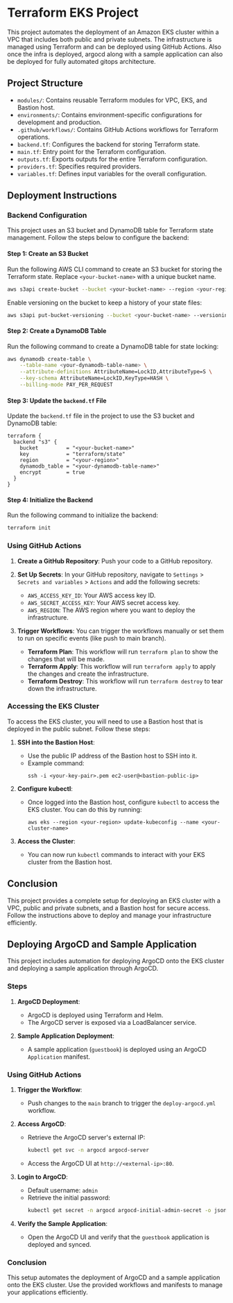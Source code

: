 # Terraform EKS Project

This project automates the deployment of an Amazon EKS cluster within a VPC that includes both public and private subnets. The infrastructure is managed using Terraform and can be deployed using GitHub Actions. Also once the infra is deployed, argocd along with a sample application can also be deployed for fully automated gitops architecture.

## Project Structure

- `modules/`: Contains reusable Terraform modules for VPC, EKS, and Bastion host.
- `environments/`: Contains environment-specific configurations for development and production.
- `.github/workflows/`: Contains GitHub Actions workflows for Terraform operations.
- `backend.tf`: Configures the backend for storing Terraform state.
- `main.tf`: Entry point for the Terraform configuration.
- `outputs.tf`: Exports outputs for the entire Terraform configuration.
- `providers.tf`: Specifies required providers.
- `variables.tf`: Defines input variables for the overall configuration.

## Deployment Instructions

### Backend Configuration

This project uses an S3 bucket and DynamoDB table for Terraform state management. Follow the steps below to configure the backend:

#### Step 1: Create an S3 Bucket

Run the following AWS CLI command to create an S3 bucket for storing the Terraform state. Replace `<your-bucket-name>` with a unique bucket name.

```bash
aws s3api create-bucket --bucket <your-bucket-name> --region <your-region> --create-bucket-configuration LocationConstraint=<your-region>
```

Enable versioning on the bucket to keep a history of your state files:

```bash
aws s3api put-bucket-versioning --bucket <your-bucket-name> --versioning-configuration Status=Enabled
```

#### Step 2: Create a DynamoDB Table

Run the following command to create a DynamoDB table for state locking:

```bash
aws dynamodb create-table \
    --table-name <your-dynamodb-table-name> \
    --attribute-definitions AttributeName=LockID,AttributeType=S \
    --key-schema AttributeName=LockID,KeyType=HASH \
    --billing-mode PAY_PER_REQUEST
```

#### Step 3: Update the `backend.tf` File

Update the `backend.tf` file in the project to use the S3 bucket and DynamoDB table:

```hcl
terraform {
  backend "s3" {
    bucket         = "<your-bucket-name>"
    key            = "terraform/state"
    region         = "<your-region>"
    dynamodb_table = "<your-dynamodb-table-name>"
    encrypt        = true
  }
}
```

#### Step 4: Initialize the Backend

Run the following command to initialize the backend:

```bash
terraform init
```

### Using GitHub Actions

1. **Create a GitHub Repository**: Push your code to a GitHub repository.

2. **Set Up Secrets**: In your GitHub repository, navigate to `Settings` > `Secrets and variables` > `Actions` and add the following secrets:
   - `AWS_ACCESS_KEY_ID`: Your AWS access key ID.
   - `AWS_SECRET_ACCESS_KEY`: Your AWS secret access key.
   - `AWS_REGION`: The AWS region where you want to deploy the infrastructure.

3. **Trigger Workflows**: You can trigger the workflows manually or set them to run on specific events (like push to main branch).

   - **Terraform Plan**: This workflow will run `terraform plan` to show the changes that will be made.
   - **Terraform Apply**: This workflow will run `terraform apply` to apply the changes and create the infrastructure.
   - **Terraform Destroy**: This workflow will run `terraform destroy` to tear down the infrastructure.

### Accessing the EKS Cluster

To access the EKS cluster, you will need to use a Bastion host that is deployed in the public subnet. Follow these steps:

1. **SSH into the Bastion Host**:
   - Use the public IP address of the Bastion host to SSH into it.
   - Example command:
     ```
     ssh -i <your-key-pair>.pem ec2-user@<bastion-public-ip>
     ```

2. **Configure kubectl**:
   - Once logged into the Bastion host, configure `kubectl` to access the EKS cluster. You can do this by running:
     ```
     aws eks --region <your-region> update-kubeconfig --name <your-cluster-name>
     ```

3. **Access the Cluster**:
   - You can now run `kubectl` commands to interact with your EKS cluster from the Bastion host.

## Conclusion

This project provides a complete setup for deploying an EKS cluster with a VPC, public and private subnets, and a Bastion host for secure access. Follow the instructions above to deploy and manage your infrastructure efficiently.
## Deploying ArgoCD and Sample Application

This project includes automation for deploying ArgoCD onto the EKS cluster and deploying a sample application through ArgoCD.

### Steps

1. **ArgoCD Deployment**:
   - ArgoCD is deployed using Terraform and Helm.
   - The ArgoCD server is exposed via a LoadBalancer service.

2. **Sample Application Deployment**:
   - A sample application (`guestbook`) is deployed using an ArgoCD `Application` manifest.

### Using GitHub Actions

1. **Trigger the Workflow**:
   - Push changes to the `main` branch to trigger the `deploy-argocd.yml` workflow.

2. **Access ArgoCD**:
   - Retrieve the ArgoCD server's external IP:
     ```bash
     kubectl get svc -n argocd argocd-server
     ```
   - Access the ArgoCD UI at `http://<external-ip>:80`.

3. **Login to ArgoCD**:
   - Default username: `admin`
   - Retrieve the initial password:
     ```bash
     kubectl get secret -n argocd argocd-initial-admin-secret -o jsonpath="{.data.password}" | base64 -d
     ```

4. **Verify the Sample Application**:
   - Open the ArgoCD UI and verify that the `guestbook` application is deployed and synced.

### Conclusion

This setup automates the deployment of ArgoCD and a sample application onto the EKS cluster. Use the provided workflows and manifests to manage your applications efficiently.

